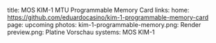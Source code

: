 title: MOS KIM-1 MTU Programmable Memory Card
links:
    home: https://github.com/eduardocasino/kim-1-programmable-memory-card
page: upcoming
photos:
    kim-1-programmable-memory.png: Render
    preview.png: Platine Vorschau
systems:
    MOS KIM-1